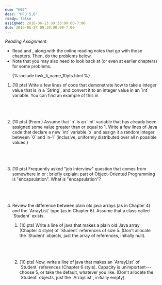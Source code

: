 ```yaml
---
num: "h02"
desc: "HFJ 5,6"
ready: false
assigned: 2016-06-23 09:30:00.00-7:00
due: 2016-06-24 09:30:00.00-7:00
---
```


*Reading Assignment:* 

* Read <span data-hfj="5"></span> and <span data-hfj="6"></span>, along with the online reading notes that go with those chapters. Then, do the problems below.
* Note that you may also need to look back at <span data-hfj="4"></span> (or even at earlier chapters) for some problems.

<ol>

{% include hwk_li_name_10pts.html %}

<li style="margin-bottom:5em;" markdown="1">(10 pts) Write a few lines of code that demonstrate how to take a integer value that is in a `String`, and convert it to an integer value in an `int` variable.  You can find an example of this in 
<span data-hfj="5" />
</li>

<li style="margin-bottom:5em;" markdown="1"> (10 pts) (From <span data-hfj="5" />)  Assume that `n` is an `int` variable that has already been assigned some value greater than or equal to 1.    Write a few lines of Java code that declare a new `int` variable `x` and assign it a random integer between `0` and `n-1` (inclusive, uniformly distributed over all n possible values.)
</li>

<li style="margin-bottom:5em;" markdown="1"> (10 pts) Frequently asked "job interview" question that comes from somewhere in  <span data-hfj="4" /> or <span data-hfj="5" />: briefly explain: part of Object-Oriented Programming is "encapsulation".  What is "encapsulation"?  
</li>

<li> Review the difference between plain old java arrays (as in Chapter 4) and the `ArrayList<T>` type (as in Chapter 6).  Assume that a class called `Student` exists.

<ol>
<li style="margin-bottom:5em;" markdown="1">(10 pts) Write a line of java that makes a  plain old Java array (Chapter 4 style) of `Student` references of size 5.  (Don't allocate the `Student` objects, just the array of references, initially null).    
</li>

<li style="margin-bottom:5em;" markdown="1">(10 pts) Now, write a line of java that makes an `ArrayList<Student>` of `Student` references (Chapter 6 style).   Capacity is unimportant---choose 5, or take the default, whatever you like.   (Don't allocate the `Student` objects, just the `ArrayList<Student>`, initially empty). 
</li>

</ol>

</li>



</ol>

